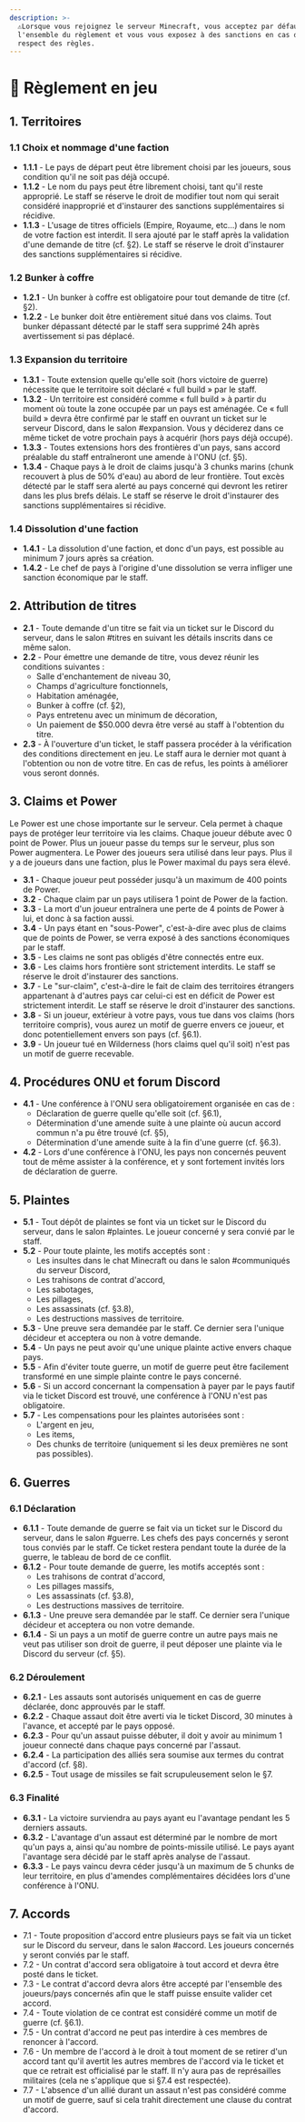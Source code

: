 ```yaml
---
description: >-
  ⚠️Lorsque vous rejoignez le serveur Minecraft, vous acceptez par défaut
  l'ensemble du règlement et vous vous exposez à des sanctions en cas de non
  respect des règles.
---
```


# 📔 Règlement en jeu

## 1. Territoires

### 1.1 Choix et nommage d'une faction

* **1.1.1** - Le pays de départ peut être librement choisi par les joueurs, sous condition qu'il ne soit pas déjà occupé.
* **1.1.2** - Le nom du pays peut être librement choisi, tant qu'il reste approprié. Le staff se réserve le droit de modifier tout nom qui serait considéré inapproprié et d'instaurer des sanctions supplémentaires si récidive.
* **1.1.3** - L'usage de titres officiels (Empire, Royaume, etc...) dans le nom de votre faction est interdit. Il sera ajouté par le staff après la validation d'une demande de titre (cf. §2). Le staff se réserve le droit d'instaurer des sanctions supplémentaires si récidive.

### 1.2 Bunker à coffre

* **1.2.1** - Un bunker à coffre est obligatoire pour tout demande de titre (cf. §2).
* **1.2.2** - Le bunker doit être entièrement situé dans vos claims. Tout bunker dépassant détecté par le staff sera supprimé 24h après avertissement si pas déplacé.

### 1.3 Expansion du territoire

* **1.3.1** - Toute extension quelle qu'elle soit (hors victoire de guerre) nécessite que le territoire soit déclaré « full build » par le staff.
* **1.3.2** - Un territoire est considéré comme « full build » à partir du moment où toute la zone occupée par un pays est aménagée. Ce « full build » devra être confirmé par le staff en ouvrant un ticket sur le serveur Discord, dans le salon #expansion. Vous y déciderez dans ce même ticket de votre prochain pays à acquérir (hors pays déjà occupé).
* **1.3.3** - Toutes extensions hors des frontières d'un pays, sans accord préalable du staff entraîneront une amende à l'ONU (cf. §5).
* **1.3.4** - Chaque pays à le droit de claims jusqu'à 3 chunks marins (chunk recouvert à plus de 50% d'eau) au abord de leur frontière. Tout excès détecté par le staff sera alerté au pays concerné qui devront les retirer dans les plus brefs délais. Le staff se réserve le droit d'instaurer des sanctions supplémentaires si récidive.

### 1.4 Dissolution d'une faction

* **1.4.1** - La dissolution d'une faction, et donc d'un pays, est possible au minimum 7 jours après sa création.
* **1.4.2** - Le chef de pays à l'origine d'une dissolution se verra infliger une sanction économique par le staff.



## 2. Attribution de titres

* **2.1** - Toute demande d'un titre se fait via un ticket sur le Discord du serveur, dans le salon #titres en suivant les détails inscrits dans ce même salon.
* **2.2** - Pour émettre une demande de titre, vous devez réunir les conditions suivantes :
  * Salle d'enchantement de niveau 30,
  * Champs d'agriculture fonctionnels,
  * Habitation aménagée,
  * Bunker à coffre (cf. §2),
  * Pays entretenu avec un minimum de décoration,
  * Un paiement de $50.000 devra être versé au staff à l'obtention du titre.
* **2.3** - À l'ouverture d'un ticket, le staff passera procéder à la vérification des conditions directement en jeu. Le staff aura le dernier mot quant à l'obtention ou non de votre titre. En cas de refus, les points à améliorer vous seront donnés.



## 3. Claims et Power

Le Power est une chose importante sur le serveur. Cela permet à chaque pays de protéger leur territoire via les claims. Chaque joueur débute avec 0 point de Power. Plus un joueur passe du temps sur le serveur, plus son Power augmentera. Le Power des joueurs sera utilisé dans leur pays. Plus il y a de joueurs dans une faction, plus le Power maximal du pays sera élevé.

* **3.1** - Chaque joueur peut posséder jusqu'à un maximum de 400 points de Power.
* **3.2** - Chaque claim par un pays utilisera 1 point de Power de la faction.
* **3.3** - La mort d'un joueur entraînera une perte de 4 points de Power à lui, et donc à sa faction aussi.
* **3.4** - Un pays étant en "sous-Power", c'est-à-dire avec plus de claims que de points de Power, se verra exposé à des sanctions économiques par le staff.
* **3.5** - Les claims ne sont pas obligés d'être connectés entre eux.
* **3.6** - Les claims hors frontière sont strictement interdits. Le staff se réserve le droit d'instaurer des sanctions.
* **3.7** - Le "sur-claim", c'est-à-dire le fait de claim des territoires étrangers appartenant à d'autres pays car celui-ci est en déficit de Power est strictement interdit. Le staff se réserve le droit d'instaurer des sanctions.
* **3.8** - Si un joueur, extérieur à votre pays, vous tue dans vos claims (hors territoire compris), vous aurez un motif de guerre envers ce joueur, et donc potentiellement envers son pays (cf. §6.1).
* **3.9** - Un joueur tué en Wilderness (hors claims quel qu'il soit) n'est pas un motif de guerre recevable.



## 4. Procédures ONU et forum Discord

* **4.1** - Une conférence à l'ONU sera obligatoirement organisée en cas de :
  * Déclaration de guerre quelle qu'elle soit (cf. §6.1),
  * Détermination d'une amende suite à une plainte où aucun accord commun n'a pu être trouvé (cf. §5),
  * Détermination d'une amende suite à la fin d'une guerre (cf. §6.3).
* **4.2** - Lors d'une conférence à l'ONU, les pays non concernés peuvent tout de même assister à la conférence, et y sont fortement invités lors de déclaration de guerre.



## 5. Plaintes

* **5.1** - Tout dépôt de plaintes se font via un ticket sur le Discord du serveur, dans le salon #plaintes. Le joueur concerné y sera convié par le staff.
* **5.2** - Pour toute plainte, les motifs acceptés sont :&#x20;
  * Les insultes dans le chat Minecraft ou dans le salon #communiqués du serveur Discord,
  * Les trahisons de contrat d'accord,
  * Les sabotages,
  * Les pillages,
  * Les assassinats (cf. §3.8),
  * Les destructions massives de territoire.
* **5.3** - Une preuve sera demandée par le staff. Ce dernier sera l'unique décideur et acceptera ou non à votre demande.
* **5.4** - Un pays ne peut avoir qu'une unique plainte active envers chaque pays.
* **5.5** - Afin d'éviter toute guerre, un motif de guerre peut être facilement transformé en une simple plainte contre le pays concerné.
* **5.6** - Si un accord concernant la compensation à payer par le pays fautif via le ticket Discord est trouvé, une conférence à l'ONU n'est pas obligatoire.
* **5.7** - Les compensations pour les plaintes autorisées sont :
  * L'argent en jeu,
  * Les items,
  * Des chunks de territoire (uniquement si les deux premières ne sont pas possibles).



## 6. Guerres

### 6.1 Déclaration

* **6.1.1** - Toute demande de guerre se fait via un ticket sur le Discord du serveur, dans le salon #guerre. Les chefs des pays concernés y seront tous conviés par le staff. Ce ticket restera pendant toute la durée de la guerre, le tableau de bord de ce conflit.
* **6.1.2** - Pour toute demande de guerre, les motifs acceptés sont :
  * Les trahisons de contrat d'accord,
  * Les pillages massifs,
  * Les assassinats (cf. §3.8),
  * Les destructions massives de territoire.
* **6.1.3** - Une preuve sera demandée par le staff. Ce dernier sera l'unique décideur et acceptera ou non votre demande.
* **6.1.4** - Si un pays a un motif de guerre contre un autre pays mais ne veut pas utiliser son droit de guerre, il peut déposer une plainte via le Discord du serveur (cf. §5).

### 6.2 Déroulement

* **6.2.1** - Les assauts sont autorisés uniquement en cas de guerre déclarée, donc approuvés par le staff.
* **6.2.2** - Chaque assaut doit être averti via le ticket Discord, 30 minutes à l'avance, et accepté par le pays opposé.
* **6.2.3** - Pour qu'un assaut puisse débuter, il doit y avoir au minimum 1 joueur connecté dans chaque pays concerné par l'assaut.
* **6.2.4** - La participation des alliés sera soumise aux termes du contrat d'accord (cf. §8).
* **6.2.5** - Tout usage de missiles se fait scrupuleusement selon le §7.

### 6.3 Finalité

* **6.3.1** - La victoire surviendra au pays ayant eu l'avantage pendant les 5 derniers assauts.
* **6.3.2** - L'avantage d'un assaut est déterminé par le nombre de mort qu'un pays a, ainsi qu'au nombre de points-missile utilisé. Le pays ayant l'avantage sera décidé par le staff après analyse de l'assaut.
* **6.3.3** - Le pays vaincu devra céder jusqu'à un maximum de 5 chunks de leur territoire, en plus d'amendes complémentaires décidées lors d'une conférence à l'ONU.



## 7. Accords

* 7.1 - Toute proposition d'accord entre plusieurs pays se fait via un ticket sur le Discord du serveur, dans le salon #accord. Les joueurs concernés y seront conviés par le staff.
* 7.2 - Un contrat d'accord sera obligatoire à tout accord et devra être posté dans le ticket.
* 7.3 - Le contrat d'accord devra alors être accepté par l'ensemble des joueurs/pays concernés afin que le staff puisse ensuite valider cet accord.
* 7.4 - Toute violation de ce contrat est considéré comme un motif de guerre (cf. §6.1).
* 7.5 - Un contrat d'accord ne peut pas interdire à ces membres de renoncer à l'accord.
* 7.6 - Un membre de l'accord à le droit à tout moment de se retirer d'un accord tant qu'il avertit les autres membres de l'accord via le ticket et que ce retrait est officialisé par le staff. Il n'y aura pas de représailles militaires (cela ne s'applique que si §7.4 est respectée).
* 7.7 - L'absence d'un allié durant un assaut n'est pas considéré comme un motif de guerre, sauf si cela trahit directement une clause du contrat d'accord.

